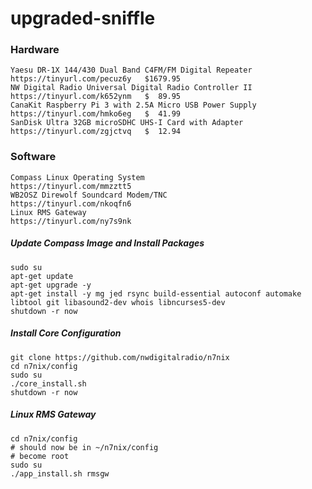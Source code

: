 # upgraded-sniffle

### Hardware
```
Yaesu DR-1X 144/430 Dual Band C4FM/FM Digital Repeater      https://tinyurl.com/pecuz6y   $1679.95
NW Digital Radio Universal Digital Radio Controller II      https://tinyurl.com/k652ynm   $  89.95
CanaKit Raspberry Pi 3 with 2.5A Micro USB Power Supply     https://tinyurl.com/hmko6eg   $  41.99
SanDisk Ultra 32GB microSDHC UHS-I Card with Adapter        https://tinyurl.com/zgjctvq   $  12.94
```
### Software
```
Compass Linux Operating System                              https://tinyurl.com/mmzztt5
WB2OSZ Direwolf Soundcard Modem/TNC                         https://tinyurl.com/nkoqfn6
Linux RMS Gateway                                           https://tinyurl.com/ny7s9nk
```
##### Update Compass Image and Install Packages
```
sudo su
apt-get update
apt-get upgrade -y
apt-get install -y mg jed rsync build-essential autoconf automake libtool git libasound2-dev whois libncurses5-dev
shutdown -r now
```
##### Install Core Configuration
```
git clone https://github.com/nwdigitalradio/n7nix
cd n7nix/config
sudo su
./core_install.sh
shutdown -r now
```
##### Linux RMS Gateway
```
cd n7nix/config
# should now be in ~/n7nix/config
# become root
sudo su
./app_install.sh rmsgw
```
